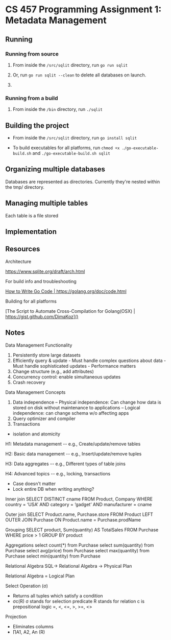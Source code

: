 <!-- markdownlint-disable -->
# CS 457 Programming Assignment 1: Metadata Management

## Running

### Running from source

1. From inside the `/src/sqlit` directory, run `go run sqlit` 

2. Or, run `go run sqlit --clean` to delete all databases on launch.

3. 

### Running from a build

1. From inside the `/bin` directory, run `./sqlit` 

## Building the project

- From inside the `/src/sqlit` directory, run `go install sqlit`

- To build executables for all platforms, run `chmod +x ./go-executable-build.sh` and  `./go-executable-build.sh sqlit`

## Organizing multiple databases

Databases are represented as directories. Currently they're nested within the tmp/ directory.

## Managing multiple tables

Each table is a file stored

## Implementation

## Resources

Architecture

https://www.sqlite.org/draft/arch.html

For build info and troubleshooting

[How to Write Go Code | https://golang.org/doc/code.html ](https://golang.org/doc/code.html) 

Building for all platforms

[The Script to Automate Cross-Compilation for Golang(OSX) | https://gist.github.com/DimaKoz]()

## Notes

Data Management Functionality
  1. Persistently store large datasets
  2. Efficiently query & update
    - Must handle complex questions about data
    - Must handle sophisticated updates
    - Performance matters
  3. Change structure (e.g., add attributes)
  4. Concurrency control: enable simultaneous updates
  5. Crash recovery

Data Management Concepts
1. Data independence
  – Physical independence: Can change how data is stored on disk without maintenance to applications
  – Logical independence: can change schema w/o affecting apps
2. Query optimizer and compiler
3. Transactions
  - isolation and atomicity


H1: Metadata management
-- e.g., Create/update/remove tables

H2: Basic data management
  -- e.g., Insert/update/remove tuples

H3: Data aggregates
  -- e.g., Different types of table joins

H4: Advanced topics
  -- e.g., locking, transactions


* Case doesn't matter
* Lock entire DB when writing anything?


Inner join
  SELECT DISTINCT   cname
  FROM    Product, Company
  WHERE   country = ‘USA’ AND category = ‘gadget’ 
          AND manufacturer = cname

Outer join
  SELECT   Product.name, Purchase.store
  FROM    Product LEFT OUTER JOIN Purchase ON
          Product.name = Purchase.prodName

Grouping
SELECT    product, Sum(quantity) AS TotalSales
FROM      Purchase
WHERE     price > 1
GROUP BY product

Aggregations
  select count(*) from Purchase
  select sum(quantity) from Purchase
  select avg(price) from Purchase
  select max(quantity) from Purchase
  select min(quantity) from Purchase




Relational Algebra
SQL-> Relational Algebra -> Physical Plan

Relational Algebra = Logical Plan

Select Operation (σ)
- Returns all tuples which satisfy a condition
- σc(R) 
  σ stands for selection predicate
  R stands for relation
  c is prepositional logic =, <, <=, >, >=, <>

Projection
- Eliminates columns
- ∏A1, A2, An (R)

